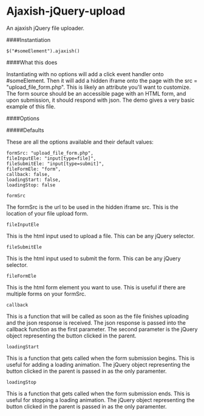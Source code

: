 Ajaxish-jQuery-upload
=====================

An ajaxish jQuery file uploader.


####Instantiation

```
$("#someElement").ajaxish()
```

####What this does

Instantiating with no options will add a click event handler onto #someElement. Then it will add a hidden iframe onto the page with the src = "upload_file_form.php". This is likely an attribute you'll want to customize. The form source should be an accessible page with an HTML form, and upon submission, it should respond with json. The demo gives a very basic example of this file.

####Options

#####Defaults

These are all the options available and their default values:

```
formSrc: "upload_file_form.php",
fileInputEle: "input[type=file]",
fileSubmitEle: "input[type=submit]",
fileFormEle: "form",
callback: false,
loadingStart: false,
loadingStop: false
```

```
formSrc
```

The formSrc is the url to be used in the hidden iframe src. This is the location of your file upload form.

```
fileInputEle
```

This is the html input used to upload a file. This can be any jQuery selector.

```
fileSubmitEle
```

This is the html input used to submit the form. This can be any jQuery selector.

```
fileFormEle
```

This is the html form element you want to use. This is useful if there are multiple forms on your formSrc.

```
callback
```

This is a function that will be called as soon as the file finishes uploading and the json response is received. The json response is passed into the callback function as the first parameter. The second parameter is the jQuery object representing the button clicked in the parent.

```
loadingStart
```

This is a function that gets called when the form submission begins. This is useful for adding a loading animation. The jQuery object representing the button clicked in the parent is passed in as the only paramenter.

```
loadingStop
```

This is a function that gets called when the form submission ends. This is useful for stopping a loading animation. The jQuery object representing the button clicked in the parent is passed in as the only paramenter.
